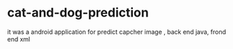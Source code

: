 # cat-and-dog-prediction
it was a android application for predict capcher image , back end java, frond end xml
